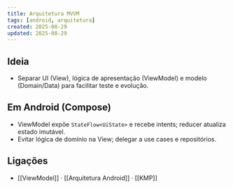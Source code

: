 ```yaml
---
title: Arquitetura MVVM
tags: [android, arquitetura]
created: 2025-08-29
updated: 2025-08-29
---
```


## Ideia
- Separar UI (View), lógica de apresentação (ViewModel) e modelo (Domain/Data) para facilitar teste e evolução.

## Em Android (Compose)
- ViewModel expõe `StateFlow<UiState>` e recebe intents; reducer atualiza estado imutável.
- Evitar lógica de domínio na View; delegar a use cases e repositórios.

## Ligações
- [[ViewModel]] · [[Arquitetura Android]] · [[KMP]]
